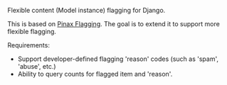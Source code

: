 Flexible content (Model instance) flagging for Django.

This is based on [Pinax Flagging](https://github.com/pinax/django-flag).
The goal is to extend it to support more flexible flagging.

Requirements:

 * Support developer-defined flagging 'reason' codes (such as 'spam', 'abuse', etc.)
 * Ability to query counts for flagged item and 'reason'.
